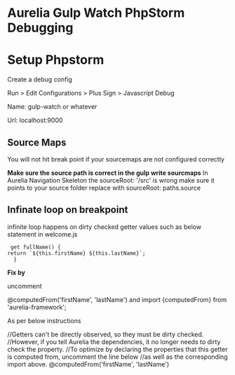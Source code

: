 # Aurelia Gulp Watch PhpStorm Debugging #

# Setup Phpstorm #
Create a debug config

Run > Edit Configurations > Plus Sign > Javascript Debug

Name: gulp-watch or whatever

Url: localhost:9000

## Source Maps ##
You will not hit break point if your sourcemaps are not configured correctly

**Make sure the source path is correct in the gulp write sourcmaps**
In Aurelia Navigation Skeleton the sourceRoot: '/src' is wrong make sure it points to your source folder replace with sourceRoot: paths.source 

## Infinate loop on breakpoint ##

infinite loop happens on dirty checked getter values such as below statement in welcome.js

     get fullName() {
    return `${this.firstName} ${this.lastName}`;
      }

**Fix by** 

uncomment

  @computedFrom('firstName', 'lastName')
and 
import {computedFrom} from 'aurelia-framework';

As per below instructions

  //Getters can't be directly observed, so they must be dirty checked.
  //However, if you tell Aurelia the dependencies, it no longer needs to dirty check the property.
  //To optimize by declaring the properties that this getter is computed from, uncomment the line below
  //as well as the corresponding import above.
  @computedFrom('firstName', 'lastName')